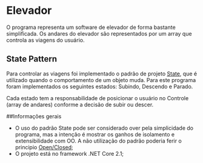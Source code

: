 # Elevador
O programa representa um software de elevador de forma bastante simplificada. Os andares do elevador são representados por um array que controla as viagens do usuário.

## State Pattern
Para controlar as viagens foi implementado o padrão de projeto [State](https://pt.wikipedia.org/wiki/State), que é utilizado quando o comportamento de um objeto muda. Para este programa foram implementados os seguintes estados: Subindo, Descendo e Parado. 

Cada estado tem a responsabilidade de posicionar o usuário no Controle (array de andares) conforme a decisão de subir ou descer.

##Informações gerais
* O uso do padrão State pode ser considerado over pela simplicidade do programa, mas a intenção é mostrar os ganhos de isolamento e extensibilidade com OO. A não utilização do padrão poderia ferir o principio [Open/Closed](https://en.wikipedia.org/wiki/Open%E2%80%93closed_principle);
* O projeto está no framework .NET Core 2.1;

